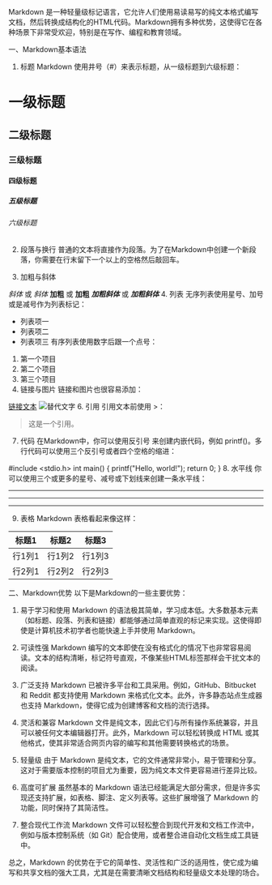 Markdown 是一种轻量级标记语言，它允许人们使用易读易写的纯文本格式编写文档，然后转换成结构化的HTML代码。Markdown拥有多种优势，这使得它在各种场景下非常受欢迎，特别是在写作、编程和教育领域。

一、Markdown基本语法

1. 标题
Markdown 使用井号（#）来表示标题，从一级标题到六级标题：


# 一级标题
## 二级标题
### 三级标题
#### 四级标题
##### 五级标题
###### 六级标题
2. 段落与换行
普通的文本将直接作为段落。为了在Markdown中创建一个新段落，你需要在行末留下一个以上的空格然后敲回车。

3. 加粗与斜体

*斜体* 或 _斜体_
**加粗** 或 __加粗__
**_加粗斜体_** 或 __*加粗斜体*__
4. 列表
无序列表使用星号、加号或是减号作为列表标记：

* 列表项一
* 列表项二
* 列表项三
有序列表使用数字后跟一个点号：

1. 第一个项目
2. 第二个项目
3. 第三个项目
5. 链接与图片
链接和图片也很容易添加：


[链接文本](URL)
![替代文字](图片URL)
6. 引用
引用文本前使用 >：


> 这是一个引用。
7. 代码
在Markdown中，你可以使用反引号 来创建内嵌代码，例如 printf()。多行代码可以使用三个反引号或者四个空格的缩进：


#include <stdio.h>
int main() {
printf("Hello, world!");
return 0;
}
8. 水平线
你可以使用三个或更多的星号、减号或下划线来创建一条水平线：


---
****
___
9. 表格
Markdown 表格看起来像这样：


| 标题1 | 标题2 | 标题3 |
|-------|-------|-------|
| 行1列1 | 行1列2 | 行1列3 |
| 行2列1 | 行2列2 | 行2列3 |
二、Markdown优势
以下是Markdown的一些主要优势：

1. 易于学习和使用
Markdown 的语法极其简单，学习成本低。大多数基本元素（如标题、段落、列表和链接）都能够通过简单直观的标记来实现。这使得即使是计算机技术初学者也能快速上手并使用 Markdown。

2. 可读性强
Markdown 编写的文本即使在没有格式化的情况下也非常容易阅读。文本的结构清晰，标记符号直观，不像某些HTML标签那样会干扰文本的阅读。

3. 广泛支持
Markdown 已被许多平台和工具采用。例如，GitHub、Bitbucket 和 Reddit 都支持使用 Markdown 来格式化文本。此外，许多静态站点生成器也支持 Markdown，使得它成为创建博客和文档的流行选择。

4. 灵活和兼容
Markdown 文件是纯文本，因此它们与所有操作系统兼容，并且可以被任何文本编辑器打开。此外，Markdown 可以轻松转换成 HTML 或其他格式，使其非常适合网页内容的编写和其他需要转换格式的场景。

5. 轻量级
由于 Markdown 是纯文本，它的文件通常非常小，易于管理和分享。这对于需要版本控制的项目尤为重要，因为纯文本文件更容易进行差异比较。

6. 高度可扩展
虽然基本的 Markdown 语法已经能满足大部分需求，但是许多实现还支持扩展，如表格、脚注、定义列表等。这些扩展增强了 Markdown 的功能，同时保持了其简洁性。

7. 整合现代工作流
Markdown 文件可以轻松整合到现代开发和文档工作流中，例如与版本控制系统（如 Git）配合使用，或者整合进自动化文档生成工具链中。

总之，Markdown 的优势在于它的简单性、灵活性和广泛的适用性，使它成为编写和共享文档的强大工具，尤其是在需要清晰文档结构和轻量级文本处理的场合。
